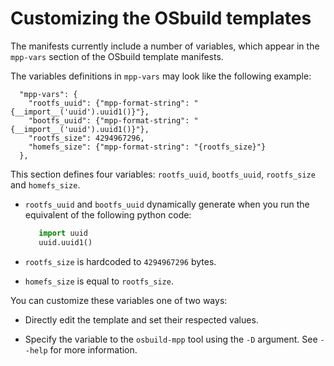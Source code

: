 # Customizing the OSbuild templates

The manifests currently include a number of variables, which appear in the `mpp-vars` section of the OSbuild template manifests.

The variables definitions in `mpp-vars` may look like the following example:
```
  "mpp-vars": {
    "rootfs_uuid": {"mpp-format-string": "{__import__('uuid').uuid1()}"},
    "bootfs_uuid": {"mpp-format-string": "{__import__('uuid').uuid1()}"},
    "rootfs_size": 4294967296,
    "homefs_size": {"mpp-format-string": "{rootfs_size}"}
  },
```

This section defines four variables: `rootfs_uuid`, `bootfs_uuid`, `rootfs_size`
and `homefs_size`.

* `rootfs_uuid` and `bootfs_uuid` dynamically generate when you run the equivalent of the following
  python code:

     ``` python
        import uuid
        uuid.uuid1()
     ```

* `rootfs_size` is hardcoded to `4294967296` bytes.

* `homefs_size` is equal to `rootfs_size`.

You can customize these variables one of two ways:

* Directly edit the template and set their respected values.

* Specify the variable to the `osbuild-mpp` tool using the `-D` argument. See `--help` for more information.
